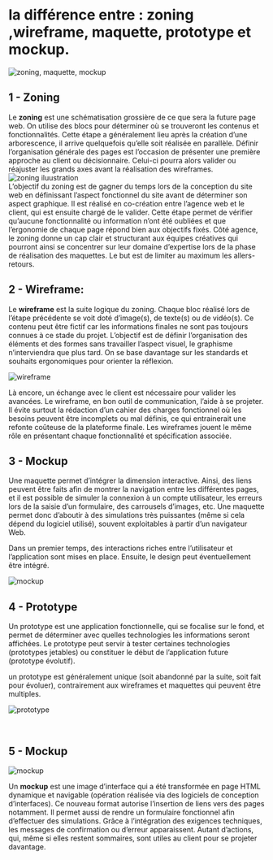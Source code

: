 # la différence entre : zoning ,wireframe, maquette, prototype et mockup.
![zoning, maquette, mockup](https://1.bp.blogspot.com/-PhyV5GH7jkY/XpjvXknqiwI/AAAAAAAAOjg/CUKFev6qC1EJ_MoRCmcptbRcSlVGTmaTgCLcBGAsYHQ/s1600/UX%2Bdesign%2Bcon%2Blicencia%2Bde%2BAdobeStock_265620187.jpg)
## 1 - Zoning

Le **zoning** est une schématisation grossière de ce que sera la future page web. On utilise des blocs pour déterminer où se trouveront les contenus et fonctionnalités. Cette étape a généralement lieu après la création d’une arborescence, il arrive quelquefois qu’elle soit réalisée en parallèle.
Définir l’organisation générale des pages est l’occasion de présenter une première approche au client ou décisionnaire. Celui-ci pourra alors valider ou réajuster les grands axes avant la réalisation des wireframes.
</br>
![zoning iluustration](https://www.indexel.com/wp-content/uploads/2016/11/zoning-wireframe-ET-ZONING-1.png)
</br>
L’objectif du zoning est de gagner du temps lors de la conception du site web en définissant l’aspect fonctionnel du site avant de déterminer son aspect graphique. Il est réalisé en co-création entre l’agence web et le client, qui est ensuite chargé de le valider. Cette étape permet de vérifier qu’aucune fonctionnalité ou information n’ont été oubliées et que l’ergonomie de chaque page répond bien aux objectifs fixés. Côté agence, le zoning donne un cap clair et structurant aux équipes créatives qui pourront ainsi se concentrer sur leur domaine d’expertise lors de la phase de réalisation des maquettes. Le but est de limiter au maximum les allers-retours.

## 2 - Wireframe:

Le **wireframe** est la suite logique du zoning. Chaque bloc réalisé lors de l’étape précédente se voit doté d’image(s), de texte(s) ou de vidéo(s). Ce contenu peut être fictif car les informations finales ne sont pas toujours connues à ce stade du projet. L’objectif est de définir l’organisation des éléments et des formes sans travailler l’aspect visuel, le graphisme n’interviendra que plus tard. On se base davantage sur les standards et souhaits ergonomiques pour orienter la réflexion.

![wireframe](https://www.indexel.com/wp-content/uploads/2016/11/zoning-wireframe-ET-ZONING-2.png)

Là encore, un échange avec le client est nécessaire pour valider les avancées. Le wireframe, en bon outil de communication, l’aide à se projeter. Il évite surtout la rédaction d’un cahier des charges fonctionnel où les besoins peuvent être incomplets ou mal définis, ce qui entrainerait une refonte coûteuse de la plateforme finale. Les wireframes jouent le même rôle en présentant chaque fonctionnalité et spécification associée.

## 3 - Mockup

Une maquette permet d’intégrer la dimension interactive. Ainsi, des liens peuvent être faits afin de montrer la navigation entre les différentes pages, et il est possible de simuler la connexion à un compte utilisateur, les erreurs lors de la saisie d’un formulaire, des carrousels d’images, etc. Une maquette permet donc d’aboutir à des simulations très puissantes (même si cela dépend du logiciel utilisé), souvent exploitables à partir d’un navigateur Web.

Dans un premier temps, des interactions riches entre l’utilisateur et l’application sont mises en place. Ensuite, le design peut éventuellement être intégré.

![mockup](https://assets.justinmind.com/wp-content/uploads/2019/01/lawyer-free-responsive-website-mockup-template-Justinmind.png)

## 4 - Prototype

Un prototype est une application fonctionnelle, qui se focalise sur le fond, et permet de déterminer avec quelles technologies les informations seront affichées. Le prototype peut servir à tester certaines technologies (prototypes jetables) ou constituer le début de l’application future (prototype évolutif).

un prototype est généralement unique (soit abandonné par la suite, soit fait pour évoluer), contrairement aux wireframes et maquettes qui peuvent être multiples.

![prototype](https://www.devteam.space/wp-content/uploads/2021/03/figma-prototype.jpg)

</br>

## 5 - Mockup

![mockup](https://cdn.dribbble.com/users/748731/screenshots/5782433/animated-iphone-8-and-iphone-x-mockups.gif)

Un **mockup** est une image d’interface qui a été transformée en page HTML dynamique et navigable (opération réalisée via des logiciels de conception d’interfaces). Ce nouveau format autorise l’insertion de liens vers des pages notamment. Il permet aussi de rendre un formulaire fonctionnel afin d’effectuer des simulations. Grâce à l’intégration des exigences techniques, les messages de confirmation ou d’erreur apparaissent. Autant d’actions, qui, même si elles restent sommaires, sont utiles au client pour se projeter davantage.

